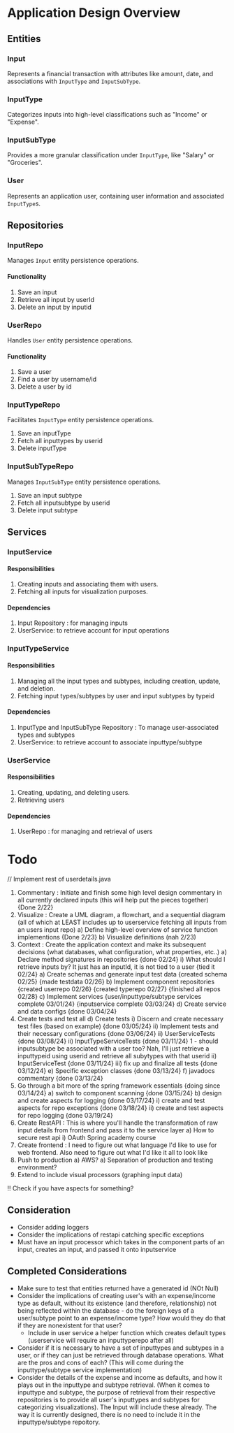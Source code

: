 # Application Design Overview

## Entities

### Input
Represents a financial transaction with attributes like amount, date, and associations with `InputType` and `InputSubType`.

### InputType
Categorizes inputs into high-level classifications such as "Income" or "Expense".

### InputSubType
Provides a more granular classification under `InputType`, like "Salary" or "Groceries".

### User
Represents an application user, containing user information and associated `InputType`s.

## Repositories

### InputRepo
Manages `Input` entity persistence operations.
#### Functionality
1) Save an input
2) Retrieve all input by userId
3) Delete an input by inputid

### UserRepo
Handles `User` entity persistence operations.
#### Functionality
1) Save a user 
2) Find a user by username/id
3) Delete a user by id  

### InputTypeRepo
Facilitates `InputType` entity persistence operations.
1) Save an inputType
2) Fetch all inputtypes by userid
3) Delete inputType

### InputSubTypeRepo
Manages `InputSubType` entity persistence operations.
1) Save an input subtype
2) Fetch all inputsubtype by userid
3) Delete input subtype

## Services

### InputService
#### Responsibilities
1) Creating inputs and associating them with users.
2) Fetching all inputs for visualization purposes.
#### Dependencies
1) Input Repository : for managing inputs
2) UserService: to retrieve account for input operations

### InputTypeService
#### Responsibilities
1) Managing all the input types and subtypes, including creation, update, and deletion.
2) Fetching input types/subtypes by user and input subtypes by typeid
#### Dependencies
1) InputType and InputSubType Repository : To manage user-associated types and subtypes
2) UserService: to retrieve account to associate inputtype/subtype


### UserService
#### Responsibilities
1) Creating, updating, and deleting users.
2) Retrieving users
#### Dependencies
1) UserRepo : for managing and retrieval of users










# Todo
// Implement rest of userdetails.java 
1) Commentary : Initiate and finish some high level design commentary in all currently declared inputs (this will help put the pieces together) {Done 2/22}
2) Visualize : Create a UML diagram, a flowchart, and a sequential diagram (all of which at LEAST includes up to userservice fetching all inputs from an users input repo)
  a) Define high-level overview of service function implementions {Done 2/23}
  b) Visualize definitions (nah 2/23)
2) Context : Create the application context and make its subsequent decisions (what databases, what configuration, what properties, etc..)
  a) Declare method signatures in repositories {done 02/24}
      i) What should I retrieve inputs by? It just has an inputId, it is not tied to a user {tied it 02/24}
  a) Create schemas and generate input test data {created schema 02/25} {made testdata 02/26}
  b) Implement component repositories {created userrepo 02/26} {created typerepo 02/27} {finished all repos 02/28}
  c) Implement services {user/inputtype/subtype services complete 03/01/24}  {inputservice complete 03/03/24}
  d) Create service and data configs {done 03/04/24}
3) Create tests and test all
  d) Create tests
    i) Discern and create necessary test files (based on example) {done 03/05/24}
    ii) Implement tests and their necessary configurations {done 03/06/24}
    ii) UserServiceTests {done 03/08/24} 
    ii) InputTypeServiceTests {done 03/11/24}
      1 - should inputsubtype be associated with a user too?
      Nah, I'll just retrieve a inputtypeid using userid and retrieve all subytypes with that userid
    ii) InputServiceTest {done 03/11/24}
    iii) fix up and finalize all tests {done 03/12/24}
  e) Specific exception classes {done 03/13/24}
  f) javadocs commentary {done 03/13/24}
3) Go through a bit more of the spring framework essentials {doing since 03/14/24}
  a) switch to component scanning {done 03/15/24}
  b) design and create aspects for logging {done 03/17/24}
    i) create and test aspects for repo exceptions {done 03/18/24}
    ii) create and test aspects for repo logging {done 03/19/24}
4) Create RestAPI : This is where you'll handle the transformation of raw input details from frontend and pass it to the service layer
  a) How to secure rest api
    i) OAuth Spring academy course
5) Create frontend : I need to figure out what language I'd like to use for web frontend. Also need to figure out what I'd like it all to look like
6) Push to production
  a) AWS?
  a) Separation of production and testing environment?
7) Extend to include visual processors (graphing input data)



!! Check if you have aspects for something?

## Consideration
* Consider adding loggers
* Consider the implications of restapi catching specific exceptions
* Must have an input processor which takes in the component parts of an input, creates an input, and passed it onto inputservice

## Completed Considerations
* Make sure to test that entities returned have a generated id (NOt Null)
* Consider the implications of creating user's with an expense/income type as default, without its existence (and therefore, relationship) not being reflected within the database - do the foreign keys of a user/subtype point to an expense/income type? How would they do that if they are nonexistent for that user?
   + Include in user service a helper function which creates default types (userservice will require an inputtyperepo after all)
* Consider if it is necessary to have a set of inputtypes and subtypes in a user, or if they can just be retrieved through database operations. What are the pros and cons of each? (This will come during the inputtype/subtype service implementation)
* Consider the details of the expense and income as defaults, and how it plays out in the inputtype and subtype retrieval. (When it comes to inputtype and subtype, the purpose of retrieval from their respective repositories is to provide all user's inputtypes and subtypes for categorizing visualizations). The Input will include these already. The way it is currently designed, there is no need to include it in the inputtype/subtype repoitory.